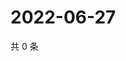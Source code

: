 # 2022-06-27

共 0 条

<!-- BEGIN WEIBO -->
<!-- 最后更新时间 Mon Jun 27 2022 07:00:54 GMT+0800 (China Standard Time) -->

<!-- END WEIBO -->
